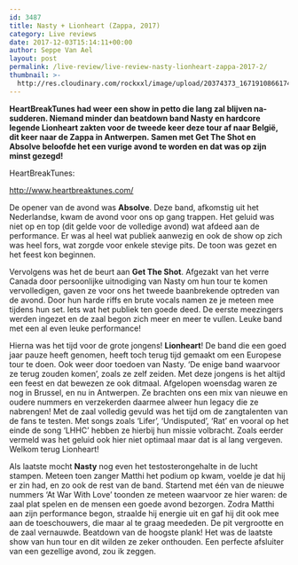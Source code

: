 ```yaml
---
id: 3487
title: Nasty + Lionheart (Zappa, 2017)
category: Live reviews
date: 2017-12-03T15:14:11+00:00
author: Seppe Van Ael
layout: post
permalink: /live-review/live-review-nasty-lionheart-zappa-2017-2/
thumbnail: >-
  http://res.cloudinary.com/rockxxl/image/upload/20374373_1671910866174082_6278264063962117000_n-1-1.jpg
---
```

**HeartBreakTunes had weer een show in petto die lang zal blijven na-sudderen. Niemand minder dan beatdown band Nasty en hardcore legende Lionheart zakten voor de tweede keer deze tour af naar België, dit keer naar de Zappa in Antwerpen. Samen met Get The Shot en Absolve beloofde het een vurige avond te worden en dat was op zijn minst gezegd!**

HeartBreakTunes:

http://www.heartbreaktunes.com/

De opener van de avond was **Absolve**. Deze band, afkomstig uit het Nederlandse, kwam de avond voor ons op gang trappen. Het geluid was niet op en top (dit gelde voor de volledige avond) wat afdeed aan de performance. Er was al heel wat publiek aanwezig en ook de show op zich was heel fors, wat zorgde voor enkele stevige pits. De toon was gezet en het feest kon beginnen.

Vervolgens was het de beurt aan **Get The Shot**. Afgezakt van het verre Canada door persoonlijke uitnodiging van Nasty om hun tour te komen vervolledigen, gaven ze voor ons het tweede baanbrekende optreden van de avond. Door hun harde riffs en brute vocals namen ze je meteen mee tijdens hun set. Iets wat het publiek ten goede deed. De eerste meezingers werden ingezet en de zaal begon zich meer en meer te vullen. Leuke band met een al even leuke performance!

Hierna was het tijd voor de grote jongens! **Lionheart**! De band die een goed jaar pauze heeft genomen, heeft toch terug tijd gemaakt om een Europese tour te doen. Ook weer door toedoen van Nasty. ‘De enige band waarvoor ze terug zouden komen’, zoals ze zelf zeiden. Met deze jongens is het altijd een feest en dat bewezen ze ook ditmaal. Afgelopen woensdag waren ze nog in Brussel, en nu in Antwerpen. Ze brachten ons een mix van nieuwe en oudere nummers en verzekerden daarmee alweer hun legacy die ze nabrengen! Met de zaal volledig gevuld was het tijd om de zangtalenten van de fans te testen. Met songs zoals ‘Lifer’, ‘Undisputed’, ‘Rat’ en vooral op het einde de song ‘LHHC’ hebben ze hierbij hun missie volbracht. Zoals eerder vermeld was het geluid ook hier niet optimaal maar dat is al lang vergeven. Welkom terug Lionheart!

Als laatste mocht **Nasty** nog even het testosterongehalte in de lucht stampen. Meteen toen zanger Matthi het podium op kwam, voelde je dat hij er zin had, en zo ook de rest van de band. Startend met één van de nieuwe nummers ‘At War With Love’ toonden ze meteen waarvoor ze hier waren: de zaal plat spelen en de mensen een goede avond bezorgen. Zodra Matthi aan zijn performance begon, straalde hij energie uit en gaf hij dit ook mee aan de toeschouwers, die maar al te graag meededen. De pit vergrootte en de zaal vernauwde. Beatdown van de hoogste plank! Het was de laatste show van hun tour en dit wilden ze zeker onthouden. Een perfecte afsluiter van een gezellige avond, zou ik zeggen.